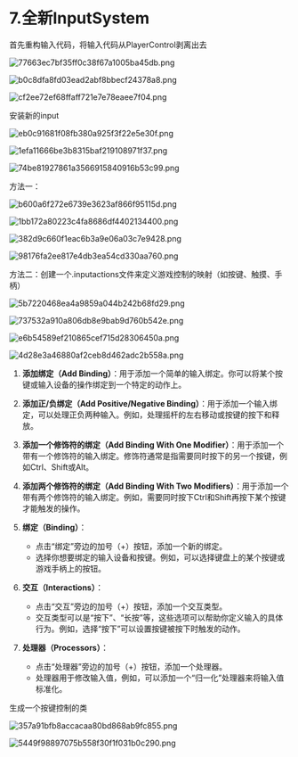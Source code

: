 # 7.全新InputSystem

首先重构输入代码，将输入代码从PlayerControl剥离出去

![77663ec7bf35ff0c38f67a1005ba45db.png](image/77663ec7bf35ff0c38f67a1005ba45db.png)

![b0c8dfa8fd03ead2abf8bbecf24378a8.png](image/b0c8dfa8fd03ead2abf8bbecf24378a8.png)

![cf2ee72ef68ffaff721e7e78eaee7f04.png](image/cf2ee72ef68ffaff721e7e78eaee7f04.png)

安装新的input

![eb0c91681f08fb380a925f3f22e5e30f.png](image/eb0c91681f08fb380a925f3f22e5e30f.png)

![1efa11666be3b8315baf219108971f37.png](image/1efa11666be3b8315baf219108971f37.png)

![74be81927861a3566915840916b53c99.png](image/74be81927861a3566915840916b53c99.png)

方法一：

![b600a6f272e6739e3623af866f95115d.png](image/b600a6f272e6739e3623af866f95115d.png)

![1bb172a80223c4fa8686df4402134400.png](image/1bb172a80223c4fa8686df4402134400.png)

![382d9c660f1eac6b3a9e06a03c7e9428.png](image/382d9c660f1eac6b3a9e06a03c7e9428.png)

![98176fa2ee817e4db3ea54cd330aa760.png](image/98176fa2ee817e4db3ea54cd330aa760.png)

方法二：创建一个.inputactions文件来定义游戏控制的映射（如按键、触摸、手柄）

![5b7220468ea4a9859a044b242b68fd29.png](image/5b7220468ea4a9859a044b242b68fd29.png)

![737532a910a806db8e9bab9d760b542e.png](image/737532a910a806db8e9bab9d760b542e.png)

![e6b54589ef210865cef715d28306450a.png](image/e6b54589ef210865cef715d28306450a.png)

![4d28e3a46880af2ceb8d462adc2b558a.png](image/4d28e3a46880af2ceb8d462adc2b558a.png)

1. **添加绑定（Add Binding）**：用于添加一个简单的输入绑定。你可以将某个按键或输入设备的操作绑定到一个特定的动作上。
2. **添加正/负绑定（Add Positive/Negative Binding）**：用于添加一个输入绑定，可以处理正负两种输入。例如，处理摇杆的左右移动或按键的按下和释放。
3. **添加一个修饰符的绑定（Add Binding With One Modifier）**：用于添加一个带有一个修饰符的输入绑定。修饰符通常是指需要同时按下的另一个按键，例如Ctrl、Shift或Alt。
4. **添加两个修饰符的绑定（Add Binding With Two Modifiers）**：用于添加一个带有两个修饰符的输入绑定。例如，需要同时按下Ctrl和Shift再按下某个按键才能触发的操作。

1. **绑定（Binding）**：
    - 点击“绑定”旁边的加号（+）按钮，添加一个新的绑定。
    - 选择你想要绑定的输入设备和按键。例如，可以选择键盘上的某个按键或游戏手柄上的按钮。
2. **交互（Interactions）**：
    - 点击“交互”旁边的加号（+）按钮，添加一个交互类型。
    - 交互类型可以是“按下”、“长按”等，这些选项可以帮助你定义输入的具体行为。例如，选择“按下”可以设置按键被按下时触发的动作。
3. **处理器（Processors）**：
    - 点击“处理器”旁边的加号（+）按钮，添加一个处理器。
    - 处理器用于修改输入值，例如，可以添加一个“归一化”处理器来将输入值标准化。

生成一个按键控制的类

![357a91bfb8accacaa80bd868ab9fc855.png](image/357a91bfb8accacaa80bd868ab9fc855.png)

![5449f98897075b558f30f1f031b0c290.png](image/5449f98897075b558f30f1f031b0c290.png)
